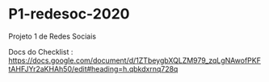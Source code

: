 # P1-redesoc-2020
Projeto 1 de Redes Sociais 


Docs do Checklist : https://docs.google.com/document/d/1ZTbeygbXQLZM979_zqLgNAwofPKFtAHFJYr2aKHAh50/edit#heading=h.qbkdxrnq728q
